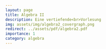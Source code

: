 ```yaml
---
layout: page
title: Algebra II
description: Eine vertiefende<br>Vorlesung
img: assets/img/algebra2_covergraph.png
redirect: ../assets/pdf/algebra2.pdf
importance: 1
category: algebra
---
```


